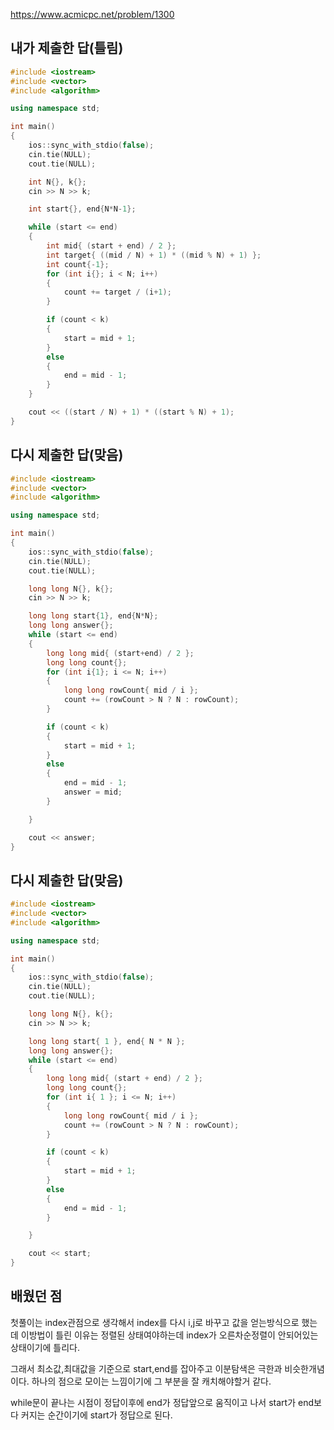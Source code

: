 https://www.acmicpc.net/problem/1300

내가 제출한 답(틀림)
-------------
```cpp
#include <iostream>
#include <vector>
#include <algorithm>

using namespace std;

int main()
{
	ios::sync_with_stdio(false);
	cin.tie(NULL);
	cout.tie(NULL);

	int N{}, k{};
	cin >> N >> k;

	int start{}, end{N*N-1};

	while (start <= end)
	{
		int mid{ (start + end) / 2 };
		int target{ ((mid / N) + 1) * ((mid % N) + 1) };
		int count{-1};
		for (int i{}; i < N; i++)
		{
			count += target / (i+1);
		}

		if (count < k)
		{
			start = mid + 1;
		}
		else
		{
			end = mid - 1;
		}
	}

	cout << ((start / N) + 1) * ((start % N) + 1);
}
```

다시 제출한 답(맞음)
-------------
```cpp
#include <iostream>
#include <vector>
#include <algorithm>

using namespace std;

int main()
{
	ios::sync_with_stdio(false);
	cin.tie(NULL);
	cout.tie(NULL);

	long long N{}, k{};
	cin >> N >> k;

	long long start{1}, end{N*N};
	long long answer{};
	while (start <= end)
	{
		long long mid{ (start+end) / 2 };
		long long count{};
		for (int i{1}; i <= N; i++)
		{
			long long rowCount{ mid / i };
			count += (rowCount > N ? N : rowCount);
		}

		if (count < k)
		{
			start = mid + 1;
		}
		else
		{
			end = mid - 1;
			answer = mid;
		}

	}

	cout << answer;
}
```

다시 제출한 답(맞음)
------------
```cpp
#include <iostream>
#include <vector>
#include <algorithm>

using namespace std;

int main()
{
	ios::sync_with_stdio(false);
	cin.tie(NULL);
	cout.tie(NULL);

	long long N{}, k{};
	cin >> N >> k;

	long long start{ 1 }, end{ N * N };
	long long answer{};
	while (start <= end)
	{
		long long mid{ (start + end) / 2 };
		long long count{};
		for (int i{ 1 }; i <= N; i++)
		{
			long long rowCount{ mid / i };
			count += (rowCount > N ? N : rowCount);
		}

		if (count < k)
		{
			start = mid + 1;
		}
		else
		{
			end = mid - 1;
		}

	}

	cout << start;
}
```

배웠던 점
------------
첫풀이는 index관점으로 생각해서 index를 다시 i,j로 바꾸고 값을 얻는방식으로 했는데 이방법이 틀린 이유는 정렬된 상태여야하는데 index가 오른차순정렬이 안되어있는 상태이기에 틀리다.

그래서 최소값,최대값을 기준으로 start,end를 잡아주고 이분탐색은 극한과 비슷한개념이다. 하나의 점으로 모이는 느낌이기에 그 부분을 잘 캐치해야할거 같다.

while문이 끝나는 시점이 정답이후에 end가 정답앞으로 움직이고 나서 start가 end보다 커지는 순간이기에 start가 정답으로 된다.